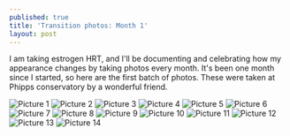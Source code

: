 ```yaml
---
published: true
title: 'Transition photos: Month 1'
layout: post
---
```


I am taking estrogen HRT, and I'll be documenting and celebrating
how my appearance changes by taking photos every month.
It's been one month since I started, so here are the first batch of photos.
These were taken at Phipps conservatory by a wonderful friend.

![Picture 1](/assets/album-05-14-23/pic01.jpg)
![Picture 2](/assets/album-05-14-23/pic02.jpg)
![Picture 3](/assets/album-05-14-23/pic03.jpg)
![Picture 4](/assets/album-05-14-23/pic04.jpg)
![Picture 5](/assets/album-05-14-23/pic05.jpg)
![Picture 6](/assets/album-05-14-23/pic06.jpg)
![Picture 7](/assets/album-05-14-23/pic07.jpg)
![Picture 8](/assets/album-05-14-23/pic08.jpg)
![Picture 9](/assets/album-05-14-23/pic09.jpg)
![Picture 10](/assets/album-05-14-23/pic10.jpg)
![Picture 11](/assets/album-05-14-23/pic11.jpg)
![Picture 12](/assets/album-05-14-23/pic12.jpg)
![Picture 13](/assets/album-05-14-23/pic13.jpg)
![Picture 14](/assets/album-05-14-23/pic14.jpg)
